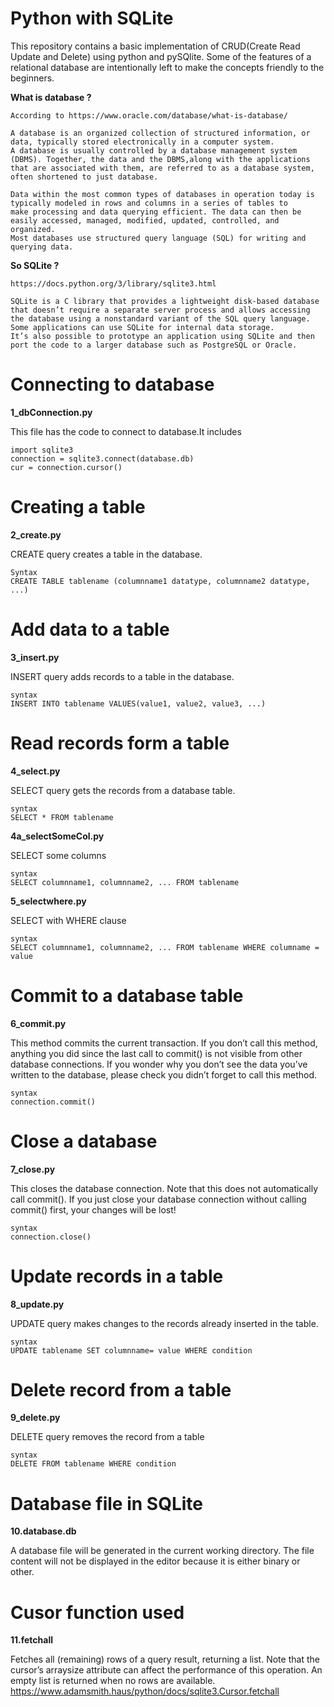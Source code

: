 # Python with SQLite

This repository contains a basic implementation of CRUD(Create Read Update and Delete) using python and pySQlite. Some of the features of a relational database are intentionally left to make the concepts friendly to the beginners.

**What is database ?**

    According to https://www.oracle.com/database/what-is-database/
    
    A database is an organized collection of structured information, or data, typically stored electronically in a computer system. 
    A database is usually controlled by a database management system (DBMS). Together, the data and the DBMS,along with the applications 
    that are associated with them, are referred to as a database system, often shortened to just database.

    Data within the most common types of databases in operation today is typically modeled in rows and columns in a series of tables to 
    make processing and data querying efficient. The data can then be easily accessed, managed, modified, updated, controlled, and organized. 
    Most databases use structured query language (SQL) for writing and querying data.


**So SQLite ?**

    https://docs.python.org/3/library/sqlite3.html
    
    SQLite is a C library that provides a lightweight disk-based database that doesn’t require a separate server process and allows accessing 
    the database using a nonstandard variant of the SQL query language. Some applications can use SQLite for internal data storage. 
    It’s also possible to prototype an application using SQLite and then port the code to a larger database such as PostgreSQL or Oracle.
 
 
# Connecting to database

**1_dbConnection.py**
    
This file has the code to connect to database.It includes

    import sqlite3
    connection = sqlite3.connect(database.db)
    cur = connection.cursor()
    
# Creating a table

**2_create.py**

CREATE query creates a table in the database.

    Syntax
    CREATE TABLE tablename (columnname1 datatype, columnname2 datatype, ...)
   
# Add data to a table

**3_insert.py**

INSERT query adds records to a table in the database.

    syntax
    INSERT INTO tablename VALUES(value1, value2, value3, ...)

# Read records form a table

**4_select.py**

SELECT query gets the records from a database table.

    syntax
    SELECT * FROM tablename

**4a_selectSomeCol.py**

SELECT some columns

    syntax
    SELECT columnname1, columnname2, ... FROM tablename

**5_selectwhere.py**

SELECT with WHERE clause
    
    syntax
    SELECT columnname1, columnname2, ... FROM tablename WHERE columname = value
   
 # Commit to a database table
 
 **6_commit.py**
 
 This method commits the current transaction. If you don’t call this 
 method, anything you did since the last call to commit() is not visible 
 from other database connections. If you wonder why you don’t see the data 
 you’ve written to the database, please check you didn’t forget to call 
 this method.
 
    syntax
    connection.commit()
 
# Close a database

**7_close.py**

This closes the database connection. Note that this does not automatically call commit(). If you just close your database connection without calling commit() 
first, your changes will be lost!

    syntax 
    connection.close()
 
# Update records in a table

**8_update.py**

UPDATE query makes changes to the records already inserted in the table.

    syntax
    UPDATE tablename SET columnname= value WHERE condition

# Delete record from a table

**9_delete.py**

DELETE query removes the record from a table

    syntax
    DELETE FROM tablename WHERE condition

# Database file in SQLite

**10.database.db**

A database file will be generated in the current working directory. The file content will not be displayed in the editor because it is either binary or other.

# Cusor function used

**11.fetchall**

Fetches all (remaining) rows of a query result, returning a list. Note that the cursor’s arraysize attribute can affect the performance of this operation. 
An empty list is returned when no rows are available.
https://www.adamsmith.haus/python/docs/sqlite3.Cursor.fetchall

